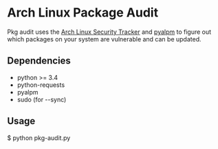# Arch Linux Package Audit

Pkg audit uses the [Arch Linux Security Tracker](https://github.com/anthraxx/arch-security-tracker)
and [pyalpm](https://git.archlinux.org/users/remy/pyalpm.git/) to figure out which packages on your system are vulnerable and can be updated.

## Dependencies

* python >= 3.4
* python-requests
* pyalpm
* sudo (for --sync)

## Usage

$ python pkg-audit.py
